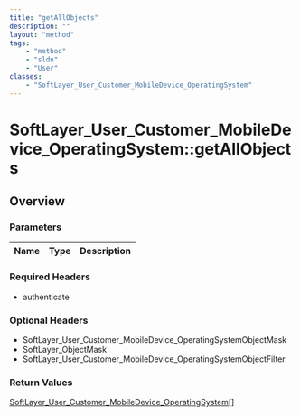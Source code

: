 ```yaml
---
title: "getAllObjects"
description: ""
layout: "method"
tags:
    - "method"
    - "sldn"
    - "User"
classes:
    - "SoftLayer_User_Customer_MobileDevice_OperatingSystem"
---
```

# SoftLayer_User_Customer_MobileDevice_OperatingSystem::getAllObjects
## Overview 


### Parameters 
|Name | Type | Description |
| --- | --- | --- |


### Required Headers
* authenticate

### Optional Headers
* SoftLayer_User_Customer_MobileDevice_OperatingSystemObjectMask
* SoftLayer_ObjectMask
* SoftLayer_User_Customer_MobileDevice_OperatingSystemObjectFilter

### Return Values
<a href='/reference/datatypes/SoftLayer_User_Customer_MobileDevice_OperatingSystem'>SoftLayer_User_Customer_MobileDevice_OperatingSystem[] </a>
